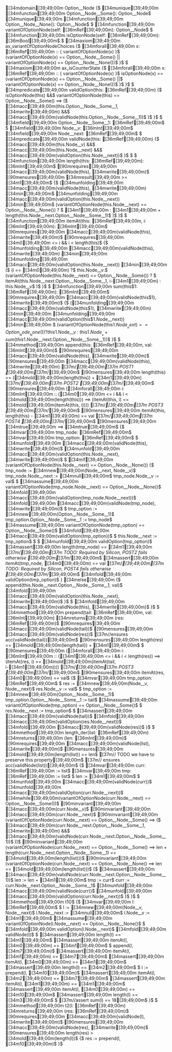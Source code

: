[34mdomain[39;49;00m Option__Node {$
    [34munique[39;49;00m [34mfunction[39;49;00m Option__Node__Some(): Option__Node$
    [34munique[39;49;00m [34mfunction[39;49;00m Option__Node__None(): Option__Node$
$
    [34mfunction[39;49;00m variantOfOptionNode(self: [36mRef[39;49;00m): Option__Node$
$
    [34mfunction[39;49;00m isOptionNode(self: [36mRef[39;49;00m): [36mBool[39;49;00m$
$
    [34maxiom[39;49;00m ax_variantOfOptionNodeChoices {$
        [34mforall[39;49;00m x: [36mRef[39;49;00m :: { variantOfOptionNode(x) }$
            (variantOfOptionNode(x) == Option__Node__Some() || variantOfOptionNode(x) == Option__Node__None())$
    }$
$
    [34maxiom[39;49;00m ax_isCounterState {$
        [34mforall[39;49;00m x: [36mRef[39;49;00m ::  { variantOfOptionNode(x) }$
            isOptionNode(x) == (variantOfOptionNode(x) == Option__Node__Some() ||$
                variantOfOptionNode(x) == Option__Node__None())$
    }$
}$
$
[34mpredicate[39;49;00m validOption(this: [36mRef[39;49;00m) {$
    isOptionNode(this) &&$
    variantOfOptionNode(this) == Option__Node__Some() ==> ($
        [34macc[39;49;00m(this.Option__Node__Some__1, [34mwrite[39;49;00m) &&$
        [34macc[39;49;00m(validNode(this.Option__Node__Some__1))$
    )$
}$
$
[34mfield[39;49;00m Option__Node__Some__1: [36mRef[39;49;00m$
$
[34mfield[39;49;00m Node__v: [36mInt[39;49;00m$
[34mfield[39;49;00m Node__next: [36mRef[39;49;00m$
$
[34mpredicate[39;49;00m validNode(this: [36mRef[39;49;00m) {$
    [34macc[39;49;00m(this.Node__v) &&$
    [34macc[39;49;00m(this.Node__next) &&$
    [34macc[39;49;00m(validOption(this.Node__next))$
}$
$
$
[34mfunction[39;49;00m length(this: [36mRef[39;49;00m): [36mInt[39;49;00m$
    [90mrequires[39;49;00m [34macc[39;49;00m(validNode(this), [34mwrite[39;49;00m)$
    [90mensures[39;49;00m [34mresult[39;49;00m >= [34m1[39;49;00m$
{$
    ([34munfolding[39;49;00m [34macc[39;49;00m(validNode(this), [34mwrite[39;49;00m) [34min[39;49;00m$
        [34munfolding[39;49;00m [34macc[39;49;00m(validOption(this.Node__next)) [34min[39;49;00m$
        (variantOfOptionNode(this.Node__next) == Option__Node__None()) ? $
            [34m1[39;49;00m : [34m1[39;49;00m + length(this.Node__next.Option__Node__Some__1)$
    )$
}$
$
[34mfunction[39;49;00m itemAt(this: [36mRef[39;49;00m, i: [36mInt[39;49;00m): [36mInt[39;49;00m$
    [90mrequires[39;49;00m [34macc[39;49;00m(validNode(this), [34mwrite[39;49;00m)$
    [90mrequires[39;49;00m [34m0[39;49;00m <= i && i < length(this)$
{$
    [34munfolding[39;49;00m [34macc[39;49;00m(validNode(this), [34mwrite[39;49;00m) [34min[39;49;00m [34munfolding[39;49;00m [34macc[39;49;00m(validOption(this.Node__next)) [34min[39;49;00m ($
        (i == [34m0[39;49;00m) ?$
            this.Node__v:$
            (variantOfOptionNode(this.Node__next) == Option__Node__Some()) ? $
                itemAt(this.Node__next.Option__Node__Some__1, i-[34m1[39;49;00m) : this.Node__v$
    )$
}$
$
[34mfunction[39;49;00m sum(this$1: [36mRef[39;49;00m): [36mInt[39;49;00m$
    [90mrequires[39;49;00m [34macc[39;49;00m(validNode(this$1), [34mwrite[39;49;00m)$
{$
    ([34munfolding[39;49;00m [34macc[39;49;00m(validNode(this$1), [34mwrite[39;49;00m) [34min[39;49;00m [34munfolding[39;49;00m [34macc[39;49;00m(validOption(this$1.Node__next)) [34min[39;49;00m $
        (variantOfOptionNode(this$1.Node__next) == Option__Node__None()) ? this$1.Node__v : this$1.Node__v + sum(this$1.Node__next.Option__Node__Some__1))$
}$
$
[34mmethod[39;49;00m append(this: [36mRef[39;49;00m, val: [36mInt[39;49;00m)$
    [90mrequires[39;49;00m [34macc[39;49;00m(validNode(this), [34mwrite[39;49;00m)$
    [90mensures[39;49;00m [34macc[39;49;00m(validNode(this), [34mwrite[39;49;00m) [37m/*[39;49;00m[37m POST1 [39;49;00m[37m*/[39;49;00m$
    [90mensures[39;49;00m length(this) == ([34mold[39;49;00m(length(this)) + [34m1[39;49;00m) [37m/*[39;49;00m[37m POST2 [39;49;00m[37m*/[39;49;00m$
    [90mensures[39;49;00m ([34mforall[39;49;00m i: [36mInt[39;49;00m :: ([34m0[39;49;00m <= i && i < [34mold[39;49;00m(length(this))) ==> (itemAt(this, i) == [34mold[39;49;00m(itemAt(this, i)))) [37m/*[39;49;00m[37m POST3 [39;49;00m[37m*/[39;49;00m$
    [90mensures[39;49;00m itemAt(this, length(this) - [34m1[39;49;00m) == val [37m/*[39;49;00m[37m POST4 [39;49;00m[37m*/[39;49;00m$
    [90mensures[39;49;00m [34mtrue[39;49;00m ==> [34mtrue[39;49;00m$
{$
    [34mvar[39;49;00m tmp_node: [36mRef[39;49;00m$
    [34mvar[39;49;00m tmp_option: [36mRef[39;49;00m$
$
    [34munfold[39;49;00m [34macc[39;49;00m(validNode(this), [34mwrite[39;49;00m)$
    [34munfold[39;49;00m [34macc[39;49;00m(validOption(this.Node__next), [34mwrite[39;49;00m)$
$
    [34mif[39;49;00m (variantOfOptionNode(this.Node__next) == Option__Node__None()) {$
        tmp_node := [34mnew[39;49;00m(Node__next, Node__v)$
        tmp_node.Node__next := [34mnull[39;49;00m$
        tmp_node.Node__v := val$
$
        [34massume[39;49;00m variantOfOptionNode(tmp_node.Node__next) == Option__Node__None()$
        [34mfold[39;49;00m [34macc[39;49;00m(validOption(tmp_node.Node__next))$
        [34mfold[39;49;00m [34macc[39;49;00m(validNode(tmp_node), [34mwrite[39;49;00m)$
$
        tmp_option := [34mnew[39;49;00m(Option__Node__Some__1)$
        tmp_option.Option__Node__Some__1 := tmp_node$
        [34massume[39;49;00m variantOfOptionNode(tmp_option) == Option__Node__Some()$
        [34mfold[39;49;00m [34macc[39;49;00m(validOption(tmp_option))$
$
        this.Node__next := tmp_option$
$
 $
        [34munfold[39;49;00m validOption(tmp_option)$
        [34massert[39;49;00m length(tmp_node) == [34m1[39;49;00m [37m/*[39;49;00m[37m TODO: Required by Silicon, POST2 fails otherwise [39;49;00m[37m*/[39;49;00m$
        [34massert[39;49;00m itemAt(tmp_node, [34m0[39;49;00m) == val [37m/*[39;49;00m[37m TODO: Required by Silicon, POST4 fails otherwise [39;49;00m[37m*/[39;49;00m$
        [34mfold[39;49;00m validOption(tmp_option)$
    } [34melse[39;49;00m {$
        append(this.Node__next.Option__Node__Some__1, val)$
        [34mfold[39;49;00m [34macc[39;49;00m(validOption(this.Node__next), [34mwrite[39;49;00m)$
    }$
$
    [34mfold[39;49;00m [34macc[39;49;00m(validNode(this), [34mwrite[39;49;00m)$
}$
$
[34mmethod[39;49;00m prepend(tail: [36mRef[39;49;00m, val: [36mInt[39;49;00m) [34mreturns[39;49;00m (res: [36mRef[39;49;00m)$
    [90mrequires[39;49;00m [34macc[39;49;00m(validNode(tail))$
    [90mensures[39;49;00m [34macc[39;49;00m(validNode(res))$
    [37m//ensures acc(validNode(tail))[39;49;00m$
    [90mensures[39;49;00m length(res) == [34mold[39;49;00m(length(tail)) + [34m1[39;49;00m$
$
    [90mensures[39;49;00m ([34mforall[39;49;00m i: [36mInt[39;49;00m :: ([34m1[39;49;00m <= i && i < length(res)) ==> (itemAt(res, i) == [34mold[39;49;00m(itemAt(tail, i-[34m1[39;49;00m)))) [37m/*[39;49;00m[37m POST3 [39;49;00m[37m*/[39;49;00m$
    [90mensures[39;49;00m itemAt(res, [34m0[39;49;00m) == val$
{$
    [34mvar[39;49;00m tmp_option: [36mRef[39;49;00m$
$
    res := [34mnew[39;49;00m(Node__v, Node__next)$
    res.Node__v := val$
$
    tmp_option := [34mnew[39;49;00m(Option__Node__Some__1)$
    tmp_option.Option__Node__Some__1 := tail$
    [34massume[39;49;00m variantOfOptionNode(tmp_option) == Option__Node__Some()$
$
    res.Node__next := tmp_option$
$
    [34massert[39;49;00m [34macc[39;49;00m(validNode(tail))$
    [34mfold[39;49;00m [34macc[39;49;00m(validOption(res.Node__next))$
    [34mfold[39;49;00m [34macc[39;49;00m(validNode(res))$
}$
$
[34mmethod[39;49;00m length_iter(list: [36mRef[39;49;00m) [34mreturns[39;49;00m (len: [36mInt[39;49;00m)$
    [90mrequires[39;49;00m [34macc[39;49;00m(validNode(list), [34mwrite[39;49;00m)$
    [90mensures[39;49;00m [34mold[39;49;00m(length(list)) == len$
    [37m// TODO we have to preserve this property[39;49;00m$
    [37m// ensures acc(validNode(list))[39;49;00m$
{$
    [34mvar[39;49;00m curr: [36mRef[39;49;00m := list$
    [34mvar[39;49;00m tmp: [36mRef[39;49;00m := list$
$
    len := [34m1[39;49;00m$
$
    [34munfold[39;49;00m [34macc[39;49;00m(validNode(curr))$
    [34munfold[39;49;00m [34macc[39;49;00m(validOption(curr.Node__next))$
    [34mwhile[39;49;00m(variantOfOptionNode(curr.Node__next) == Option__Node__Some())$
        [90minvariant[39;49;00m [34macc[39;49;00m(curr.Node__v)$
        [90minvariant[39;49;00m [34macc[39;49;00m(curr.Node__next)$
        [90minvariant[39;49;00m (variantOfOptionNode(curr.Node__next) == Option__Node__Some() ==> ($
            [34macc[39;49;00m(curr.Node__next.Option__Node__Some__1, [34mwrite[39;49;00m) &&$
            [34macc[39;49;00m(validNode(curr.Node__next.Option__Node__Some__1))$
        ))$
        [90minvariant[39;49;00m (variantOfOptionNode(curr.Node__next) == Option__Node__Some() ==> len + length(curr.Node__next.Option__Node__Some__1) == [34mold[39;49;00m(length(list)))$
        [90minvariant[39;49;00m (variantOfOptionNode(curr.Node__next) == Option__Node__None() ==> len == [34mold[39;49;00m(length(list)))$
    {$
        [34massert[39;49;00m [34macc[39;49;00m(validNode(curr.Node__next.Option__Node__Some__1))$
        len := len + [34m1[39;49;00m$
        tmp := curr$
        curr := curr.Node__next.Option__Node__Some__1$
        [34munfold[39;49;00m [34macc[39;49;00m(validNode(curr))$
        [34munfold[39;49;00m [34macc[39;49;00m(validOption(curr.Node__next))$
    }$
}$
$
[34mmethod[39;49;00m t1()$
{$
    [34mvar[39;49;00m l: [36mRef[39;49;00m$
$
    l := [34mnew[39;49;00m(Node__v, Node__next)$
    l.Node__next := [34mnull[39;49;00m$
    l.Node__v := [34m1[39;49;00m$
    [34massume[39;49;00m variantOfOptionNode(l.Node__next) == Option__Node__None()$
$
    [34mfold[39;49;00m validOption(l.Node__next)$
    [34mfold[39;49;00m validNode(l)$
$
    [34massert[39;49;00m length(l) == [34m1[39;49;00m$
    [34massert[39;49;00m itemAt(l, [34m0[39;49;00m) == [34m1[39;49;00m$
$
    append(l, [34m7[39;49;00m)$
    [34massert[39;49;00m itemAt(l, [34m1[39;49;00m) == [34m7[39;49;00m$
    [34massert[39;49;00m itemAt(l, [34m0[39;49;00m) == [34m1[39;49;00m$
    [34massert[39;49;00m length(l) == [34m2[39;49;00m$
$
    l := prepend(l, [34m10[39;49;00m)$
    [34massert[39;49;00m itemAt(l, [34m2[39;49;00m) == [34m7[39;49;00m$
    [34massert[39;49;00m itemAt(l, [34m1[39;49;00m) == [34m1[39;49;00m$
    [34massert[39;49;00m itemAt(l, [34m0[39;49;00m) == [34m10[39;49;00m$
    [34massert[39;49;00m length(l) == [34m3[39;49;00m$
$
    [37m//assert sum(l) == 18[39;49;00m$
}$
$
[34mmethod[39;49;00m t2(l: [36mRef[39;49;00m) [34mreturns[39;49;00m (res: [36mRef[39;49;00m)$
    [90mrequires[39;49;00m [34macc[39;49;00m(validNode(l), [34mwrite[39;49;00m)$
    [90mensures[39;49;00m [34macc[39;49;00m(validNode(res), [34mwrite[39;49;00m)$
    [90mensures[39;49;00m length(res) > [34mold[39;49;00m(length(l))$
{$
    res := prepend(l, [34m10[39;49;00m)$
}$
